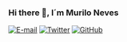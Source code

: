### Hi there 👋, I´m Murilo Neves

[![E-mail](http://img.shields.io/badge/-%40murilodesouzaneves@gmail.com-blue?logo=gmail&style=flat-square&logoColor=white)](mailto:murilodesouzaneves@gmail.com)
[![Twitter](http://img.shields.io/badge/-%40%20__muriloneves__-blue?logo=twitter&style=flat-square&logoColor=white)](https://twitter.com/_muriloneves_)
[![GitHub](http://img.shields.io/badge/muNeves3-blue?logo=github&style=flat-square&logoColor=white)](https://github.com/muNeves3)



